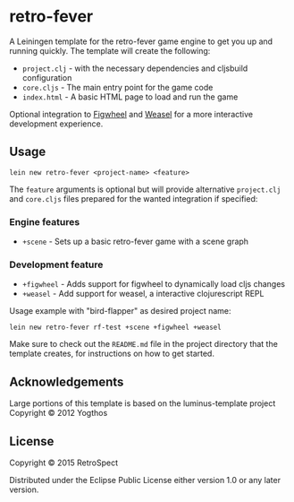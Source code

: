 # retro-fever

A Leiningen template for the retro-fever game engine to get you up and running
quickly. The template will create the following:

  * `project.clj` - with the necessary dependencies and cljsbuild configuration
  * `core.cljs` - The main entry point for the game code
  * `index.html` - A basic HTML page to load and run the game

Optional integration to [Figwheel][] and [Weasel][] for a more interactive
development experience.

[Figwheel]: https://github.com/bhauman/lein-figwheel
[Weasel]: https://github.com/tomjakubowski/weasel

## Usage

```
lein new retro-fever <project-name> <feature>
```

The `feature` arguments is optional but will provide alternative
`project.clj` and `core.cljs` files prepared for the wanted integration
if specified:

### Engine features

  * `+scene` - Sets up a basic retro-fever game with a scene graph

### Development feature

  * `+figwheel` - Adds support for figwheel to dynamically load cljs changes
  * `+weasel` - Add support for weasel, a interactive clojurescript REPL

Usage example with "bird-flapper" as desired project name:

    lein new retro-fever rf-test +scene +figwheel +weasel

Make sure to check out the `README.md` file in the project directory that the
template creates, for instructions on how to get started.

## Acknowledgements

Large portions of this template is based on the luminus-template project
Copyright © 2012 Yogthos

## License

Copyright © 2015 RetroSpect

Distributed under the Eclipse Public License either version 1.0 or any later
version.
